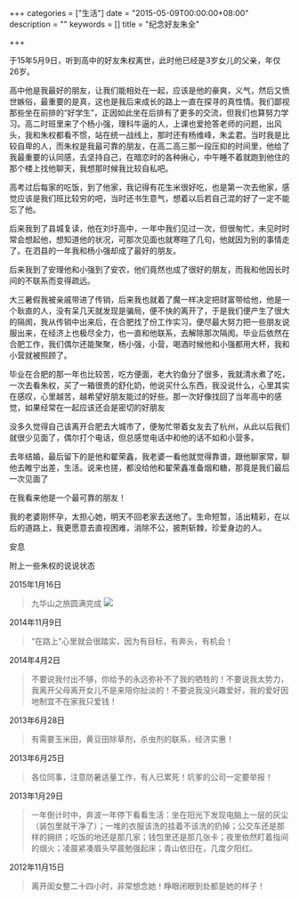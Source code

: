 +++
categories = ["生活"]
date = "2015-05-09T00:00:00+08:00"
description = ""
keywords = []
title = "纪念好友朱全"

+++


于15年5月9日，听到高中的好友朱权离世，此时他已经是3岁女儿的父亲，年仅26岁。

高中他是我最好的朋友，让我们能相处在一起，应该是他的豪爽，义气，然后又愤世嫉俗，最重要的是真，这也是我后来成长的路上一直在探寻的真性情。我们鄙视那些坐在前排的“好学生”，正因如此坐在后排有了更多的交流，但我们也算努力学习。高二时班里来了个杨小强，理科牛逼的人，上课也爱抢答老师的问题，出风头，我和朱权都看不惯，站在统一战线上，那时还有杨维峰，朱孟君。当时我是比较自卑的人，而朱权是我最可靠的朋友，在高二高三那一段压抑的时间里，他给了我最重要的认同感，去坚持自己，在暗恋时的各种揪心，中午睡不着就跑到他住的那个楼上找他聊天，我想那时候我比较自私吧。

高考过后每家的吃饭，到了他家，我记得有花生米很好吃，也是第一次去他家，感觉应该是我们班比较穷的吧，当时还书生意气，想着以后若自己混的好了一定不能忘了他。

后来我到了县城复读，他在刘圩高中，一年中我们见过一次，但很匆忙，未见时时常会想起他，想知道他的状况，可那次见面也就寒暄了几句，他就因为别的事情走了。在泗县的一年我和杨小强却成了最好的朋友。

后来我到了安理他和小强到了安农，他们竟然也成了很好的朋友，而我和他因长时间的不联系而变得疏远。

大三暑假我被亲戚带进了传销，后来我也就着了魔一样决定把财富带给他，他是一个耿直的人，没有呆几天就发现是骗局，便不快的离开了，于是我们便产生了很大的隔阂，我从传销中出来后，在合肥找了份工作实习，便尽最大努力把一些朋友说服出来，在经济上也极尽全力，也一直和他联系，去解除那次隔阂。毕业后依然在合肥工作，我们偶尔还能聚聚，杨小强，小营，喝酒时候他和小强都用大杯，我和小营就被照顾了。

毕业在合肥的那一年也比较苦，吃方便面，老大钓鱼分了很多，我就清水煮了吃，一次去看朱权，买了一箱很贵的舒化奶，他说买什么东西，我没说什么，心里其实在感叹，心里越苦，越希望好朋友能过的好些。那一次好像找回了当年高中的感觉，如果经常在一起应该还会是密切的好朋友

没多久觉得自己该离开合肥去大城市了，便匆忙带着女友去了杭州，从此以后我们就很少见面了，偶尔打个电话，但总感觉电话中和他的话不如和小营多。

去年结婚，最后留下的是他和翟荣鑫，我老婆一看他就觉得靠谱，跟他聊家常，聊他去睢宁出差，生活。说来也搓，都没给他和翟荣鑫准备烟和糖，那竟是我们最后一次见面了

在我看来他是一个最可靠的朋友！

我的老婆刚怀孕，太担心她，明天不回老家去送他了。生命短暂，活出精彩，在以后的道路上，我更愿意去直视困难，消除不公，披荆斩棘，珍爱身边的人。

安息


附上一些朱权的说说状态

2015年1月16日

>九华山之旅圆满完成
![](/images/life/xiaoquan.jpg)


2014年11月9日

>“在路上”心里就会很踏实，因为有目标，有奔头，有机会！

2014年4月2日

>不要说我付出不够，你给予的永远弥补不了我的牺牲的！不要说我太势力，我离开父母离开女儿不是来陪你扯淡的！不要说我没兴趣爱好，我的爱好因地制宜不在家我只爱钱！

2013年6月28日

>有需要玉米田，黄豆田除草剂，杀虫剂的联系，经济实惠！


2013年6月25日

>各位同事，注意防暑适量工作，有人已累死！坑爹的公司一定要举报！


2013年1月29日

>一年倒计时中，奔波一年停下看看生活：坐在阳光下发现电脑上一层的灰尘（装包里就干净了）；一堆的衣服该洗的挂着不该洗的扔掉；公交车还是那样的拥挤；吃饭的地还是那几家；钱包里还是那几张卡；夜里依然盯着指间的烟火；凌晨紧凑眉头早晨勉强起床；青山依旧在，几度夕阳红。

2012年11月15日

>离开闺女整二十四小时，非常想念她！睁眼闭眼到处都是她的样子！
